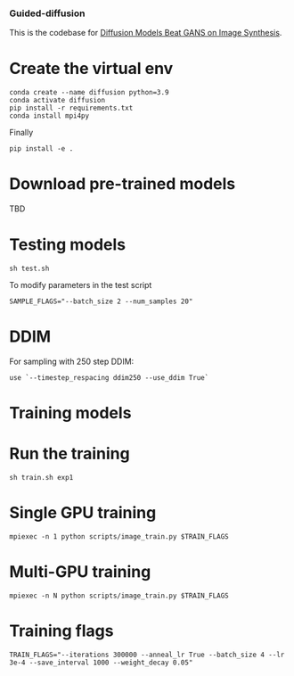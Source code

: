 ### Guided-diffusion

This is the codebase for [Diffusion Models Beat GANS on Image Synthesis](http://arxiv.org/abs/2105.05233).

# Create the virtual env

```
conda create --name diffusion python=3.9
conda activate diffusion
pip install -r requirements.txt
conda install mpi4py
```

Finally
```
pip install -e .
```

# Download pre-trained models
TBD


# Testing models

```
sh test.sh 
```

To modify parameters in the test script
```
SAMPLE_FLAGS="--batch_size 2 --num_samples 20"
```

# DDIM
For sampling with 250 step DDIM:

```
use `--timestep_respacing ddim250 --use_ddim True`
```


# Training models

# Run the training

```
sh train.sh exp1
```

# Single GPU training 
```
mpiexec -n 1 python scripts/image_train.py $TRAIN_FLAGS 
```

# Multi-GPU training
```
mpiexec -n N python scripts/image_train.py $TRAIN_FLAGS
```

# Training flags
```
TRAIN_FLAGS="--iterations 300000 --anneal_lr True --batch_size 4 --lr 3e-4 --save_interval 1000 --weight_decay 0.05"
```

